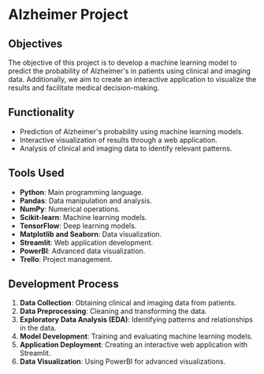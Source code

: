 # Alzheimer Project

## Objectives
The objective of this project is to develop a machine learning model to predict the probability of Alzheimer's in patients using clinical and imaging data. Additionally, we aim to create an interactive application to visualize the results and facilitate medical decision-making.

## Functionality
- Prediction of Alzheimer's probability using machine learning models.
- Interactive visualization of results through a web application.
- Analysis of clinical and imaging data to identify relevant patterns.

## Tools Used
- **Python**: Main programming language.
- **Pandas**: Data manipulation and analysis.
- **NumPy**: Numerical operations.
- **Scikit-learn**: Machine learning models.
- **TensorFlow**: Deep learning models.
- **Matplotlib and Seaborn**: Data visualization.
- **Streamlit**: Web application development.
- **PowerBI**: Advanced data visualization.
- **Trello**: Project management.

## Development Process
1. **Data Collection**: Obtaining clinical and imaging data from patients.
2. **Data Preprocessing**: Cleaning and transforming the data.
3. **Exploratory Data Analysis (EDA)**: Identifying patterns and relationships in the data.
4. **Model Development**: Training and evaluating machine learning models.
5. **Application Deployment**: Creating an interactive web application with Streamlit.
6. **Data Visualization**: Using PowerBI for advanced visualizations.